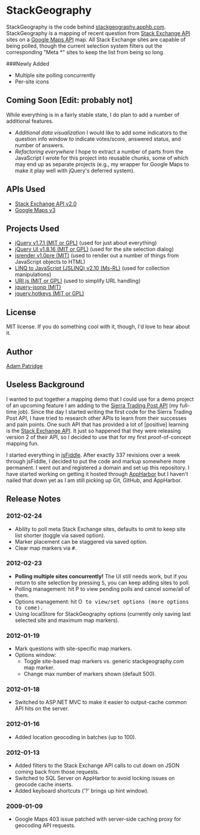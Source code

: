 # StackGeography

StackGeography is the code behind [stackgeography.apphb.com](http://stackgeography.apphb.com/). StackGeography is a mapping of recent question from [Stack Exchange API][1] sites on a [Google Maps API][2] map. All Stack Exchange sites are capable of being polled, though the current selection system filters out the corresponding "Meta *" sites to keep the list from being so long.

###Newly Added

* Multiple site polling concurrently
* Per-site icons

## Coming Soon [Edit: probably not]

While everything is in a fairly stable state, I do plan to add a number of additional features.

* _Additional data visualization_ I would like to add some indicators to the question info window to indicate votes/score, answered status, and number of answers.
* _Refactoring everywhere_ I hope to extract a number of parts from the JavaScript I wrote for this project into reusable chunks, some of which may end up as separate projects (e.g., my wrapper for Google Maps to make it play well with jQuery's deferred system).

## APIs Used

* [Stack Exchange API v2.0][1]
* [Google Maps v3][2]

## Projects Used

* [jQuery v1.7.1 (MIT or GPL)][3] (used for just about everything)
* [jQuery UI v1.8.16 (MIT or GPL)][4] (used for the site selection dialog)
* [jsrender v1.0pre (MIT)][5] (used to render out a number of things from JavaScript objects to HTML)
* [LINQ to JavaScript (JSLINQ) v2.10 (Ms-RL)][6] (used for collection manipulations)
* [URI.js (MIT or GPL)][7] (used to simplify URL handling)
* [jquery-jsonp (MIT)](http://code.google.com/p/jquery-jsonp/)
* [jquery.hotkeys (MIT or GPL)](https://github.com/jeresig/jquery.hotkeys/blob/master/jquery-1.4.2.js)

## License

MIT license. If you do something cool with it, though, I'd love to hear about it.

## Author

[Adam Patridge][8]

## Useless Background

I wanted to put together a mapping demo that I could use for a demo project of an upcoming feature I am adding to the [Sierra Trading Post API](http://dev.sierratradingpost.com) (my full-time job). Since the day I started writing the first code for the Sierra Trading Post API, I have tried to research other APIs to learn from their successes and pain points. One such API that has provided a lot of [positive] learning is the [Stack Exchange API][1]. It just so happened that they were releasing version 2 of their API, so I decided to use that for my first proof-of-concept mapping fun.

I started everything in [jsFiddle](http://jsfiddle.net). After exactly 337 revisions over a week through jsFiddle, I decided to put the code and markup somewhere more permanent. I went out and registered a domain and set up this repository. I have started working on getting it hosted through [AppHarbor](https://appharbor.com/) but I haven't nailed that down yet as I am still picking up Git, GitHub, and AppHarbor.

## Release Notes

### 2012-02-24

* Ability to poll meta Stack Exchange sites, defaults to omit to keep site list shorter (toggle via saved option).
* Marker placement can be staggered via saved option.
* Clear map markers via <kbd>#</kbd>.

### 2012-02-23

* **Polling multiple sites concurrently!** The UI still needs work, but if you return to site selection by pressing <kbd>S</kbd>, you can keep adding sites to poll.
* Polling management: hit <kbp>P</kbd> to view pending polls and cancel some/all of them.
* Options management: hit <kbp>O<kbd> to view/set options (more options to come).
* Using localStore for StackGeography options (currently only saving last selected site and maximum map markers).

### 2012-01-19

* Mark questions with site-specific map markers.
* Options window:
  * Toggle site-based map markers vs. generic stackgeography.com map marker.
  * Change max number of markers shown (default 500).

### 2012-01-18

* Switched to ASP.NET MVC to make it easier to output-cache common API hits on the server.

### 2012-01-16

* Added location geocoding in batches (up to 100).

### 2012-01-13

* Added filters to the Stack Exchange API calls to cut down on JSON coming back from those requests.
* Switched to SQL Server on AppHarbor to avoid locking issues on geocode cache inserts.
* Added keyboard shortcuts ('?' brings up hint window).

### 2009-01-09

* Google Maps 403 issue patched with server-side caching proxy for geocoding API requests.

  [1]: http://api.stackexchange.com/docs/
  [2]: http://code.google.com/apis/maps/documentation/javascript/basics.html
  [3]: http://jquery.com/
  [4]: http://jqueryui.com/
  [5]: https://github.com/BorisMoore/jsrender
  [6]: http://jslinq.codeplex.com/
  [7]: http://medialize.github.com/URI.js/
  [8]: http://www.patridgedev.com/
